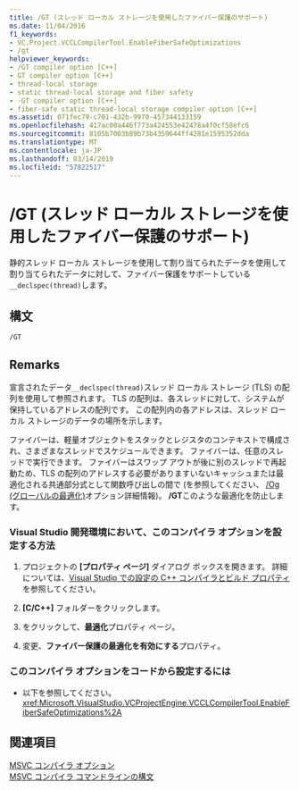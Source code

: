 ```yaml
---
title: /GT (スレッド ローカル ストレージを使用したファイバー保護のサポート)
ms.date: 11/04/2016
f1_keywords:
- VC.Project.VCCLCompilerTool.EnableFiberSafeOptimizations
- /gt
helpviewer_keywords:
- /GT compiler option [C++]
- GT compiler option [C++]
- thread-local storage
- static thread-local storage and fiber safety
- -GT compiler option [C++]
- fiber-safe static thread-local storage compiler option [C++]
ms.assetid: 071fec79-c701-432b-9970-457344133159
ms.openlocfilehash: 417ac00a446f773a424553e42478a4f0cf58efc6
ms.sourcegitcommit: 8105b7003b89b73b4359644ff4281e1595352dda
ms.translationtype: MT
ms.contentlocale: ja-JP
ms.lasthandoff: 03/14/2019
ms.locfileid: "57822517"
---
```

# <a name="gt-support-fiber-safe-thread-local-storage"></a>/GT (スレッド ローカル ストレージを使用したファイバー保護のサポート)

静的スレッド ローカル ストレージを使用して割り当てられたデータを使用して割り当てられたデータに対して、ファイバー保護をサポートしている`__declspec(thread)`します。

## <a name="syntax"></a>構文

```
/GT
```

## <a name="remarks"></a>Remarks

宣言されたデータ`__declspec(thread)`スレッド ローカル ストレージ (TLS) の配列を使用して参照されます。 TLS の配列は、各スレッドに対して、システムが保持しているアドレスの配列です。 この配列内の各アドレスは、スレッド ローカル ストレージのデータの場所を示します。

ファイバーは、軽量オブジェクトをスタックとレジスタのコンテキストで構成され、さまざまなスレッドでスケジュールできます。 ファイバーは、任意のスレッドで実行できます。 ファイバーはスワップ アウトが後に別のスレッドで再起動ため、TLS の配列のアドレスする必要がありますいないキャッシュまたは最適化される共通部分式として関数呼び出しの間で (を参照してください、 [/Og (グローバルの最適化)](og-global-optimizations.md)オプション詳細情報)。 **/GT**このような最適化を防止します。

### <a name="to-set-this-compiler-option-in-the-visual-studio-development-environment"></a>Visual Studio 開発環境において、このコンパイラ オプションを設定する方法

1. プロジェクトの **[プロパティ ページ]** ダイアログ ボックスを開きます。 詳細については、[Visual Studio での設定の C++ コンパイラとビルド プロパティ](../working-with-project-properties.md)を参照してください。

1. **[C/C++]** フォルダーをクリックします。

1. をクリックして、**最適化**プロパティ ページ。

1. 変更、**ファイバー保護の最適化を有効にする**プロパティ。

### <a name="to-set-this-compiler-option-programmatically"></a>このコンパイラ オプションをコードから設定するには

- 以下を参照してください。<xref:Microsoft.VisualStudio.VCProjectEngine.VCCLCompilerTool.EnableFiberSafeOptimizations%2A>

## <a name="see-also"></a>関連項目

[MSVC コンパイラ オプション](compiler-options.md)<br/>
[MSVC コンパイラ コマンドラインの構文](compiler-command-line-syntax.md)
